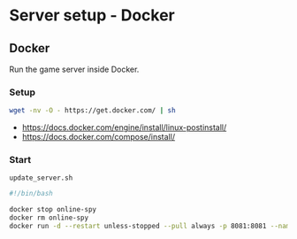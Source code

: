 # Server setup - Docker

## Docker

Run the game server inside Docker.

### Setup

```sh
wget -nv -O - https://get.docker.com/ | sh
```

* https://docs.docker.com/engine/install/linux-postinstall/
* https://docs.docker.com/compose/install/

### Start

`update_server.sh`
```sh
#!/bin/bash

docker stop online-spy
docker rm online-spy
docker run -d --restart unless-stopped --pull always -p 8081:8081 --name online-spy verybadfrags/online-spy
```
